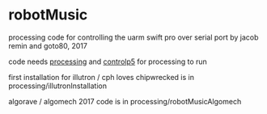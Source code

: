 # robotMusic
processing code for controlling the uarm swift pro over serial port
by jacob remin and goto80, 2017

code needs [processing](www.processing.org) and [controlp5](http://www.sojamo.de/libraries/controlP5/) for processing to run

first installation for illutron / cph loves chipwrecked is in processing/illutronInstallation

algorave / algomech 2017 code is in processing/robotMusicAlgomech

